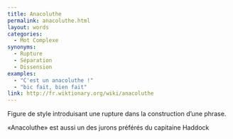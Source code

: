 ```yaml
---
title: Anacoluthe
permalink: anacoluthe.html
layout: words
categories:
  - Mot Complexe
synonyms:
  - Rupture
  - Séparation
  - Dissension
examples:
  - "C'est un anacoluthe !"
  - "bic fait, bien fait"
link: http://fr.wiktionary.org/wiki/anacoluthe
---
```


Figure de style introduisant une rupture dans la construction d’une phrase.

«Anacoluthe» est aussi un des jurons préférés du capitaine Haddock
